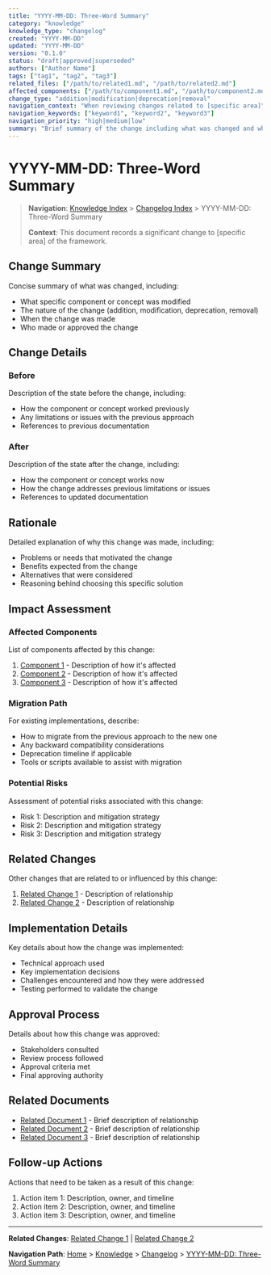 ```yaml
---
title: "YYYY-MM-DD: Three-Word Summary"
category: "knowledge"
knowledge_type: "changelog"
created: "YYYY-MM-DD"
updated: "YYYY-MM-DD"
version: "0.1.0"
status: "draft|approved|superseded"
authors: ["Author Name"]
tags: ["tag1", "tag2", "tag3"]
related_files: ["/path/to/related1.md", "/path/to/related2.md"]
affected_components: ["/path/to/component1.md", "/path/to/component2.md"]
change_type: "addition|modification|deprecation|removal"
navigation_context: "When reviewing changes related to [specific area]"
navigation_keywords: ["keyword1", "keyword2", "keyword3"]
navigation_priority: "high|medium|low"
summary: "Brief summary of the change including what was changed and why (max 150 chars)"
---
```


# YYYY-MM-DD: Three-Word Summary

> **Navigation**: [Knowledge Index](/knowledge/index.md) > [Changelog Index](/knowledge/changelog/index.md) > YYYY-MM-DD: Three-Word Summary
>
> **Context**: This document records a significant change to [specific area] of the framework.

## Change Summary

Concise summary of what was changed, including:
- What specific component or concept was modified
- The nature of the change (addition, modification, deprecation, removal)
- When the change was made
- Who made or approved the change

## Change Details

### Before

Description of the state before the change, including:
- How the component or concept worked previously
- Any limitations or issues with the previous approach
- References to previous documentation

### After

Description of the state after the change, including:
- How the component or concept works now
- How the change addresses previous limitations or issues
- References to updated documentation

## Rationale

Detailed explanation of why this change was made, including:
- Problems or needs that motivated the change
- Benefits expected from the change
- Alternatives that were considered
- Reasoning behind choosing this specific solution

## Impact Assessment

### Affected Components

List of components affected by this change:

1. [Component 1](/path/to/component1.md) - Description of how it's affected
2. [Component 2](/path/to/component2.md) - Description of how it's affected
3. [Component 3](/path/to/component3.md) - Description of how it's affected

### Migration Path

For existing implementations, describe:
- How to migrate from the previous approach to the new one
- Any backward compatibility considerations
- Deprecation timeline if applicable
- Tools or scripts available to assist with migration

### Potential Risks

Assessment of potential risks associated with this change:

- Risk 1: Description and mitigation strategy
- Risk 2: Description and mitigation strategy
- Risk 3: Description and mitigation strategy

## Related Changes

Other changes that are related to or influenced by this change:

1. [Related Change 1](/knowledge/changelog/related-change1.md) - Description of relationship
2. [Related Change 2](/knowledge/changelog/related-change2.md) - Description of relationship

## Implementation Details

Key details about how the change was implemented:

- Technical approach used
- Key implementation decisions
- Challenges encountered and how they were addressed
- Testing performed to validate the change

## Approval Process

Details about how this change was approved:

- Stakeholders consulted
- Review process followed
- Approval criteria met
- Final approving authority

## Related Documents

- [Related Document 1](/path/to/related1.md) - Brief description of relationship
- [Related Document 2](/path/to/related2.md) - Brief description of relationship
- [Related Document 3](/path/to/related3.md) - Brief description of relationship

## Follow-up Actions

Actions that need to be taken as a result of this change:

1. Action item 1: Description, owner, and timeline
2. Action item 2: Description, owner, and timeline
3. Action item 3: Description, owner, and timeline

---

**Related Changes**: [Related Change 1](/knowledge/changelog/related-change1.md) | [Related Change 2](/knowledge/changelog/related-change2.md)

**Navigation Path**: [Home](/index.md) > [Knowledge](/knowledge/index.md) > [Changelog](/knowledge/changelog/index.md) > [YYYY-MM-DD: Three-Word Summary](/knowledge/changelog/YYYY-MM-DD-three-word-summary.md)